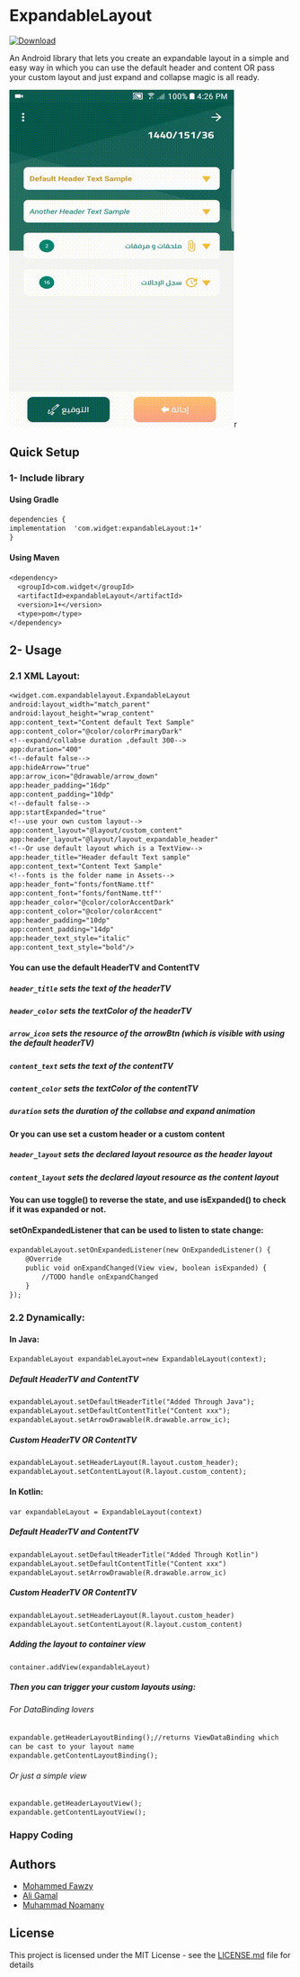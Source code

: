 # ExpandableLayout
[ ![Download](https://api.bintray.com/packages/ma7madfawzy/expandableLayout/com.widget.expandableLayout/images/download.svg) ](https://bintray.com/ma7madfawzy/expandableLayout/com.widget.expandableLayout/_latestVersion)

An Android library that lets you create an expandable layout in a simple and easy way in which you can use the default header and content OR pass your custom layout and just expand and collapse magic is all ready.

![sample](images/Demo2.gif)r

## Quick Setup

### 1- Include library

#### Using Gradle
```
dependencies {
implementation  'com.widget:expandableLayout:1+'
}
```
#### Using Maven
```
<dependency>
  <groupId>com.widget</groupId>
  <artifactId>expandableLayout</artifactId>
  <version>1+</version>
  <type>pom</type>
</dependency>

```
## 2- Usage

### 2.1 XML Layout:

 ```
<widget.com.expandablelayout.ExpandableLayout
 android:layout_width="match_parent"
 android:layout_height="wrap_content"
 app:content_text="Content default Text Sample"
 app:content_color="@color/colorPrimaryDark"
 <!--expand/collabse duration ,default 300-->
 app:duration="400"
 <!--default false-->
 app:hideArrow="true"
 app:arrow_icon="@drawable/arrow_down"
 app:header_padding="16dp"
 app:content_padding="10dp"
 <!--default false-->
 app:startExpanded="true"
 <!--use your own custom layout-->
 app:content_layout="@layout/custom_content"
 app:header_layout="@layout/layout_expandable_header"
 <!--Or use default layout which is a TextView-->
 app:header_title="Header default Text sample"
 app:content_text="Content Text Sample"
 <!--fonts is the folder name in Assets-->
 app:header_font="fonts/fontName.ttf"
 app:content_font="fonts/fontName.ttf"'
 app:header_color="@color/colorAccentDark"
 app:content_color="@color/colorAccent"
 app:header_padding="10dp"
 app:content_padding="14dp"
 app:header_text_style="italic"
 app:content_text_style="bold"/> 

```
#### You can use the default HeaderTV and ContentTV

##### ````header_title```` sets the text of the headerTV 
##### ````header_color```` sets the textColor of the headerTV
##### ````arrow_icon```` sets the resource of the arrowBtn (which is visible with using the default headerTV) 

##### ````content_text````   sets the text of the contentTV
##### ````content_color```` sets the textColor of the contentTV

##### ````duration```` sets the duration of the collabse and expand animation

#### Or you can use set a custom header or a custom content 

##### ````header_layout````   sets the declared layout resource as the header layout
##### ````content_layout```` sets the declared layout resource as the content layout 

#### You can use toggle() to reverse the state, and use isExpanded() to check if it was expanded or not.

#### setOnExpandedListener that can be used to listen to state change:
````
expandableLayout.setOnExpandedListener(new OnExpandedListener() {
    @Override
    public void onExpandChanged(View view, boolean isExpanded) {
        //TODO handle onExpandChanged
    }
});
````

### 2.2 Dynamically:

#### In Java:

````
ExpandableLayout expandableLayout=new ExpandableLayout(context);
````
##### Default HeaderTV and ContentTV
````
expandableLayout.setDefaultHeaderTitle("Added Through Java");
expandableLayout.setDefaultContentTitle("Content xxx");
expandableLayout.setArrowDrawable(R.drawable.arrow_ic);
````

##### Custom HeaderTV OR ContentTV
````
expandableLayout.setHeaderLayout(R.layout.custom_header);
expandableLayout.setContentLayout(R.layout.custom_content);
````
#### In Kotlin:

````
var expandableLayout = ExpandableLayout(context)
````
##### Default HeaderTV and ContentTV
````
expandableLayout.setDefaultHeaderTitle("Added Through Kotlin")
expandableLayout.setDefaultContentTitle("Content xxx")
expandableLayout.setArrowDrawable(R.drawable.arrow_ic)
````

##### Custom HeaderTV OR ContentTV
````
expandableLayout.setHeaderLayout(R.layout.custom_header)
expandableLayout.setContentLayout(R.layout.custom_content)
````
##### Adding the layout to container view
````
container.addView(expandableLayout)
````
##### Then you can trigger your custom layouts using:
###### For DataBinding lovers 
````
expandable.getHeaderLayoutBinding();//returns ViewDataBinding which can be cast to your layout name
expandable.getContentLayoutBinding();
````
###### Or just a simple view
````
expandable.getHeaderLayoutView();
expandable.getContentLayoutView();
````

### Happy Coding

## Authors

* [Mohammed Fawzy](https://github.com/ma7madfawzy)
* [Ali Gamal](https://github.com/DevAliGamal2030)
* [Muhammad Noamany](https://github.com/muhammadnomany25)


## License

This project is licensed under the MIT License - see the [LICENSE.md](LICENSE.md) file for details

